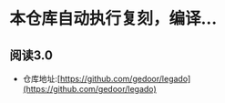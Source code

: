 # 本仓库自动执行复刻，编译...

## 阅读3.0
- 仓库地址:[https://github.com/gedoor/legado](https://github.com/gedoor/legado)
